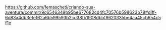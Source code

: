 https://github.com/femascheti/criando-sua-aventura/commit/9c6546349b95be677682cd4fc70576b598623b78#diff-6d83a4db3efef62a6b599593b2cd38fb1908dbbf8620335be4aa45cb654c5f1e
